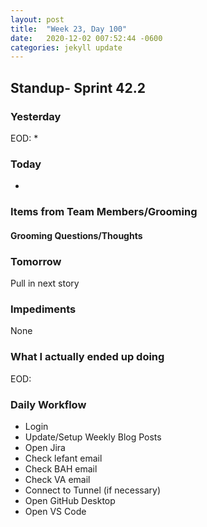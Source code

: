 ```yaml
---
layout: post
title:  "Week 23, Day 100"
date:   2020-12-02 007:52:44 -0600
categories: jekyll update
---
```


## Standup- Sprint 42.2
  
### Yesterday
EOD:
* 

### Today
* 

### Items from Team Members/Grooming

#### Grooming Questions/Thoughts

### Tomorrow
Pull in next story

### Impediments
None

### What I actually ended up doing
EOD:

### Daily Workflow
* Login
* Update/Setup Weekly Blog Posts
* Open Jira
* Check lefant email
* Check BAH email
* Check VA email
* Connect to Tunnel (if necessary)
* Open GitHub Desktop
* Open VS Code

